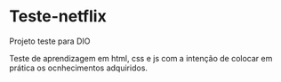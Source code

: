 # Teste-netflix
Projeto teste para DIO

Teste de aprendizagem em html, css e js com a intenção de colocar em prática os ocnhecimentos adquiridos.

